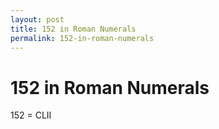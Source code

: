 ```yaml
---
layout: post
title: 152 in Roman Numerals
permalink: 152-in-roman-numerals
---
```


# 152 in Roman Numerals

152 = CLII
